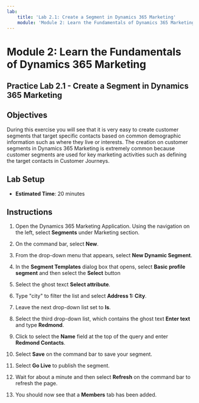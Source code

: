 ```yaml
---
lab:
    title: 'Lab 2.1: Create a Segment in Dynamics 365 Marketing'
    module: 'Module 2: Learn the Fundamentals of Dynamics 365 Marketing'
---
```


Module 2: Learn the Fundamentals of Dynamics 365 Marketing
========================

## Practice Lab 2.1 - Create a Segment in Dynamics 365 Marketing

## Objectives

During this exercise you will see that it is very easy to create customer segments that target specific contacts based on common demographic information such as where they live or interests. The creation on customer segments in Dynamics 365 Marketing is extremely common because customer segments are used for key marketing activities such as defining the target contacts in Customer Journeys.

## Lab Setup

  - **Estimated Time**: 20 minutes

## Instructions


1. Open the Dynamics 365 Marketing Application. Using the navigation on the left, select **Segments** under Marketing section.  

2. On the command bar, select **New**.

3. From the drop-down menu that appears, select **New Dynamic Segment**.

4. In the **Segment Templates** dialog box that opens, select **Basic profile segment** and then select the **Select** button

5. Select the ghost texct **Select attribute**.

6. Type "city" to filter the list and select **Address 1: City**.

7. Leave the next drop-down list set to **Is**. 

8. Select the third drop-down list, which contains the ghost text **Enter text** and type **Redmond**.

9. Click to select the **Name** field at the top of the query and enter **Redmond Contacts**.

10. Select **Save** on the command bar to save your segment.

11. Select **Go Live** to publish the segment.

12. Wait for about a minute and then select **Refresh** on the command bar to refresh the page. 

13. You should now see that a **Members** tab has been added. 
